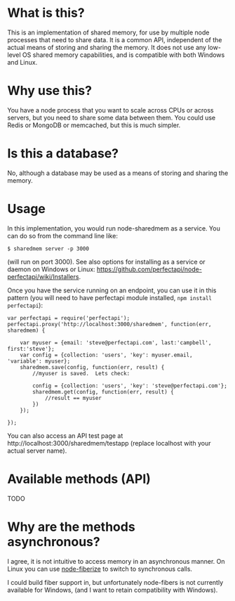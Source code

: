 # What is this?

This is an implementation of shared memory, for use by multiple node processes that need to share data.  It is a common API, independent of the actual means of storing and sharing the memory.  It does not use any low-level OS shared memory capabilities, and is compatible with both Windows and Linux.

# Why use this?

You have a node process that you want to scale across CPUs or across servers, but you need to share some data between them.  You could use Redis or MongoDB or memcached, but this is much simpler.

# Is this a database?

No, although a database may be used as a means of storing and sharing the memory.

# Usage

In this implementation, you would run node-sharedmem as a service.  You can do so from the command line like:

    $ sharedmem server -p 3000

(will run on port 3000).  See also options for installing as a service or daemon on Windows or Linux: https://github.com/perfectapi/node-perfectapi/wiki/Installers.

Once you have the service running on an endpoint, you can use it in this pattern (you will need to have perfectapi module installed, `npm install perfectapi`):

```
var perfectapi = require('perfectapi');
perfectapi.proxy('http://localhost:3000/sharedmem', function(err, sharedmem) {

	var myuser = {email: 'steve@perfectapi.com', last:'campbell', first:'steve'};
    var config = {collection: 'users', 'key': myuser.email, 'variable': myuser};
    sharedmem.save(config, function(err, result) {
		//myuser is saved.  Lets check:
		
		config = {collection: 'users', 'key': 'steve@perfectapi.com'};
		sharedmem.get(config, function(err, result) {
			//result == myuser
		})
    });

});
```

You can also access an API test page at http://localhost:3000/sharedmem/testapp (replace localhost with your actual server name).

# Available methods (API)

TODO

# Why are the methods asynchronous?

I agree, it is not intuitive to access memory in an asynchronous manner.  On Linux you can use [node-fiberize](https://github.com/lm1/node-fiberize) to switch to synchronous calls.  

I could build fiber support in, but unfortunately node-fibers is not currently available for Windows, (and I want to retain compatibility with Windows).

